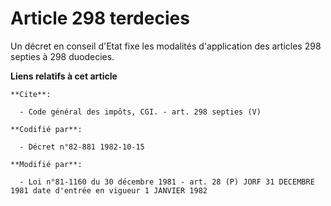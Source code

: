 # Article 298 terdecies

Un décret en conseil d'Etat fixe les modalités d'application des articles 298 septies à 298 duodecies.

**Liens relatifs à cet article**

	**Cite**:

	  - Code général des impôts, CGI. - art. 298 septies (V)

	**Codifié par**:

	  - Décret n°82-881 1982-10-15

	**Modifié par**:

	  - Loi n°81-1160 du 30 décembre 1981 - art. 28 (P) JORF 31 DECEMBRE 1981 date d'entrée en vigueur 1 JANVIER 1982
